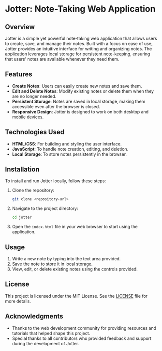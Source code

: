
# Jotter: Note-Taking Web Application

## Overview

Jotter is a simple yet powerful note-taking web application that allows users to create, save, and manage their notes. Built with a focus on ease of use, Jotter provides an intuitive interface for writing and organizing notes. The application leverages local storage for persistent note-keeping, ensuring that users' notes are available whenever they need them.

## Features

- **Create Notes**: Users can easily create new notes and save them.
- **Edit and Delete Notes**: Modify existing notes or delete them when they are no longer needed.
- **Persistent Storage**: Notes are saved in local storage, making them accessible even after the browser is closed.
- **Responsive Design**: Jotter is designed to work on both desktop and mobile devices.

## Technologies Used

- **HTML/CSS**: For building and styling the user interface.
- **JavaScript**: To handle note creation, editing, and deletion.
- **Local Storage**: To store notes persistently in the browser.

## Installation

To install and run Jotter locally, follow these steps:

1. Clone the repository:
   ```bash
   git clone <repository-url>
   ```
2. Navigate to the project directory:
   ```bash
   cd jotter
   ```
3. Open the `index.html` file in your web browser to start using the application.

## Usage

1. Write a new note by typing into the text area provided.
2. Save the note to store it in local storage.
3. View, edit, or delete existing notes using the controls provided.

## License

This project is licensed under the MIT License. See the [LICENSE](LICENSE) file for more details.

## Acknowledgments

- Thanks to the web development community for providing resources and tutorials that helped shape this project.
- Special thanks to all contributors who provided feedback and support during the development of Jotter.
